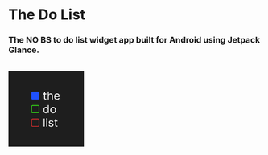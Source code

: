 # The Do List

### The NO BS to do list widget app built for Android using Jetpack Glance.

<br>
<img src="assets/logo.png" height="150px" width="150px"/>